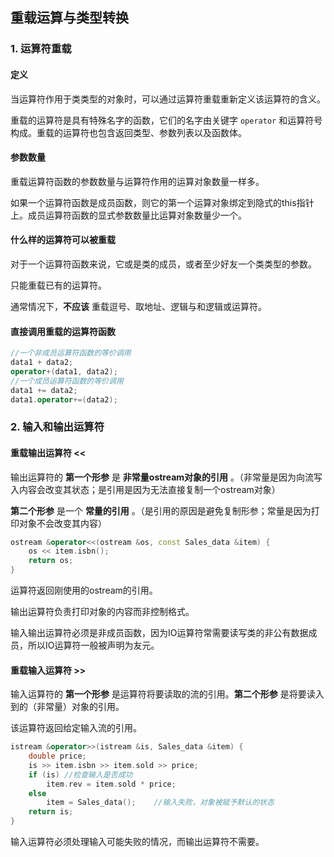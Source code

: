## 重载运算与类型转换

### 1. 运算符重载

#### 定义

当运算符作用于类类型的对象时，可以通过运算符重载重新定义该运算符的含义。

重载的运算符是具有特殊名字的函数，它们的名字由关键字 `operator` 和运算符号构成。重载的运算符也包含返回类型、参数列表以及函数体。

#### 参数数量

重载运算符函数的参数数量与运算符作用的运算对象数量一样多。

如果一个运算符函数是成员函数，则它的第一个运算对象绑定到隐式的this指针上。成员运算符函数的显式参数数量比运算对象数量少一个。

#### 什么样的运算符可以被重载

对于一个运算符函数来说，它或是类的成员，或者至少好友一个类类型的参数。

只能重载已有的运算符。

通常情况下，**不应该** 重载逗号、取地址、逻辑与和逻辑或运算符。

#### 直接调用重载的运算符函数

```c++
//一个非成员运算符函数的等价调用
data1 + data2;
operator+(data1, data2);
//一个成员运算符函数的等价调用
data1 += data2;
data1.operator+=(data2);
```

### 2. 输入和输出运算符

#### 重载输出运算符 <<

输出运算符的 **第一个形参** 是 **非常量ostream对象的引用** 。（非常量是因为向流写入内容会改变其状态；是引用是因为无法直接复制一个ostream对象）

**第二个形参** 是一个 **常量的引用** 。（是引用的原因是避免复制形参；常量是因为打印对象不会改变其内容）

```c++
ostream &operator<<(ostream &os, const Sales_data &item) {
    os << item.isbn();
    return os;
}
```

运算符返回刚使用的ostream的引用。

输出运算符负责打印对象的内容而非控制格式。

输入输出运算符必须是非成员函数，因为IO运算符常需要读写类的非公有数据成员，所以IO运算符一般被声明为友元。

#### 重载输入运算符 >>

输入运算符的 **第一个形参** 是运算符将要读取的流的引用。**第二个形参** 是将要读入到的（非常量）对象的引用。

该运算符返回给定输入流的引用。

```c++
istream &operator>>(istream &is, Sales_data &item) {
    double price;
    is >> item.isbn >> item.sold >> price;
    if (is)	//检查输入是否成功
        item.rev = item.sold * price;
    else
        item = Sales_data();	//输入失败，对象被赋予默认的状态
    return is;
}
```

输入运算符必须处理输入可能失败的情况，而输出运算符不需要。



 











